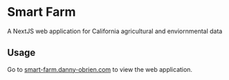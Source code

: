 # Smart Farm

A NextJS web application for California agricultural and enviornmental data

## Usage

Go to [smart-farm.danny-obrien.com](https://smart-farm.danny-obrien.com) to view the web application.
